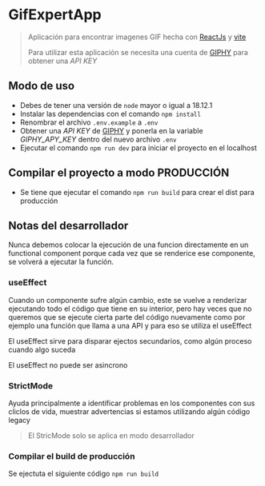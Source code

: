 # GifExpertApp
> Aplicación para encontrar imagenes GIF hecha con [ReactJs](https://es.reactjs.org/) y [vite](https://vitejs.dev/)
>
> Para utilizar esta aplicación se necesita una cuenta de [GIPHY](https://developers.giphy.com/) para obtener una *API KEY*


## Modo de uso
* Debes de tener una versión de `node` mayor o igual a 18.12.1
* Instalar las dependencias con el comando `npm install`
* Renombrar el archivo `.env.example` a `.env`
* Obtener una *API KEY* de [GIPHY](https://developers.giphy.com/) y ponerla en la variable *GIPHY_APY_KEY* dentro del nuevo archivo `.env`
* Ejecutar el comando `npm run dev` para iniciar el proyecto en el localhost

## Compilar el proyecto a modo PRODUCCIÓN
* Se tiene que ejecutar el comando `npm run build` para crear el dist para producción


## Notas del desarrollador

Nunca debemos colocar la ejecución de una funcion directamente en un functional component porque cada vez que se renderice ese componente, se volverá a ejecutar la función.

### useEffect
Cuando un componente sufre algún cambio, este se vuelve a renderizar ejecutando todo el código que tiene en su interior, pero hay veces que no queremos que se ejecute cierta parte del código nuevamente como por ejemplo una función que llama a una API y para eso se utiliza el useEffect

El useEffect sirve para disparar ejectos secundarios, como algún proceso cuando algo suceda 

El useEffect no puede ser asincrono

### StrictMode
Ayuda principalmente a identificar problemas en los componentes con sus cliclos de vida, muestrar advertencias si estamos utilizando algún código legacy

> El StricMode solo se aplica en modo desarrollador

### Compilar el build de producción
Se ejectuta el siguiente código `npm run build`